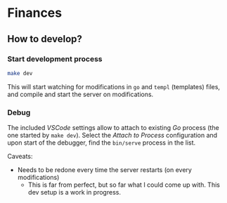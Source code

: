 # Finances

## How to develop?

### Start development process

```bash
make dev
```

This will start watching for modifications in `go` and `templ` (templates) files, and compile and start the server on modifications.

### Debug

The included _VSCode_ settings allow to attach to existing _Go_ process (the one started by `make dev`). Select the _Attach to Process_ configuration and upon start of the debugger, find the `bin/serve` process in the list.

Caveats:

- Needs to be redone every time the server restarts (on every modifications)
  - This is far from perfect, but so far what I could come up with. This dev setup is a work in progress.
